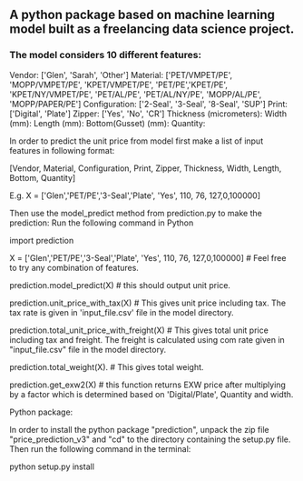 ## A python package based on machine learning model built as a freelancing data science project.

### The model considers 10 different features:
Vendor: ['Glen', 'Sarah', 'Other']
Material: ['PET/VMPET/PE', 'MOPP/VMPET/PE', 'KPET/VMPET/PE', 'PET/PE','KPET/PE', 'KPET/NY/VMPET/PE', 'PET/AL/PE', 'PET/AL/NY/PE', 'MOPP/AL/PE', 'MOPP/PAPER/PE']
Configuration: ['2-Seal', '3-Seal', '8-Seal', 'SUP']
Print: ['Digital', 'Plate']
Zipper: ['Yes', 'No', 'CR']
Thickness (micrometers): 
Width (mm): 
Length (mm):
Bottom(Gusset) (mm):
Quantity: 

In order to predict the unit price from model first make a list of input features in following format:

 [Vendor, Material, Configuration, Print, Zipper, Thickness, Width, Length, Bottom, Quantity]

E.g. X = ['Glen','PET/PE','3-Seal','Plate', 'Yes', 110, 76, 127,0,100000]

Then use the model_predict method from prediction.py to make the prediction:
Run the following command in Python


import prediction

X = ['Glen','PET/PE','3-Seal','Plate', 'Yes', 110, 76, 127,0,100000] # Feel free to try any combination of features.

prediction.model_predict(X)       # this should output unit price. 

prediction.unit_price_with_tax(X)   # This gives unit price including tax. The tax rate is given in 'input_file.csv' file in the model directory.

prediction.total_unit_price_with_freight(X)  # This gives total unit price including tax and freight. The freight is calculated using com rate given in "input_file.csv" file in the model directory.

prediction.total_weight(X). # This gives total weight. 

prediction.get_exw2(X) # this function returns EXW price after multiplying by a factor which is determined based on 'Digital/Plate', Quantity and width.


Python package: 

In order to install the python package "prediction", unpack the zip file "price_prediction_v3" and "cd" to the directory containing the setup.py file. Then run the following command in the terminal:

python setup.py install
